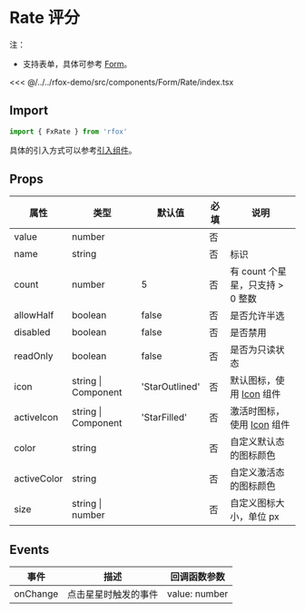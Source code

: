 # Rate 评分

注：

- 支持表单，具体可参考 [Form](./Form.md)。

<CodeDemo name="Rate">

<<< @/../../rfox-demo/src/components/Form/Rate/index.tsx

</CodeDemo>

## Import

```js
import { FxRate } from 'rfox'
```

具体的引入方式可以参考[引入组件](../guide/import.md)。

## Props

| 属性        | 类型                | 默认值         | 必填 | 说明                                    |
| ----------- | ------------------- | -------------- | ---- | --------------------------------------- |
| value       | number              |                | 否   |
| name        | string              |                | 否   | 标识                                    |
| count       | number              | 5              | 否   | 有 count 个星星，只支持 > 0 整数        |
| allowHalf   | boolean             | false          | 否   | 是否允许半选                            |
| disabled    | boolean             | false          | 否   | 是否禁用                                |
| readOnly    | boolean             | false          | 否   | 是否为只读状态                          |
| icon        | string \| Component | 'StarOutlined' | 否   | 默认图标，使用 [Icon](./Icon.md) 组件   |
| activeIcon  | string \| Component | 'StarFilled'   | 否   | 激活时图标，使用 [Icon](./Icon.md) 组件 |
| color       | string              |                | 否   | 自定义默认态的图标颜色                  |
| activeColor | string              |                | 否   | 自定义激活态的图标颜色                  |
| size        | string \| number    |                | 否   | 自定义图标大小，单位 px                 |

## Events

| 事件     | 描述                 | 回调函数参数  |
| -------- | -------------------- | ------------- |
| onChange | 点击星星时触发的事件 | value: number |
